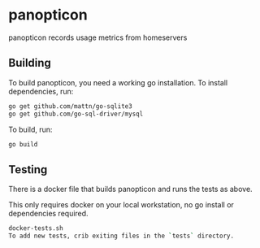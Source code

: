 # panopticon
panopticon records usage metrics from homeservers

## Building
To build panopticon, you need a working go installation.
To install dependencies, run:

```sh
go get github.com/mattn/go-sqlite3
go get github.com/go-sql-driver/mysql
```

To build, run:

```sh
go build
```


## Testing
There is a docker file that builds panopticon and runs the tests as above.

This only requires docker on your local workstation, no go install or dependencies required.

```sh
docker-tests.sh
To add new tests, crib exiting files in the `tests` directory.
